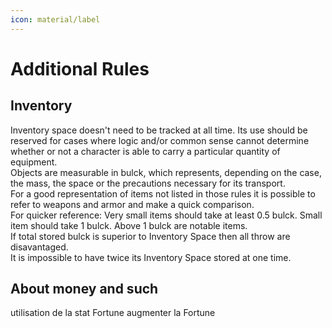 ```yaml
---
icon: material/label 
---
```

# Additional Rules

## Inventory

Inventory space doesn't need to be tracked at all time. Its use should be reserved for cases where logic and/or common sense cannot determine whether or not a character is able to carry a particular quantity of equipment.  
Objects are measurable in bulck, which represents, depending on the case, the mass, the space or the precautions necessary for its transport.  
For a good representation of items not listed in those rules it is possible to refer to weapons and armor and make a quick comparison.  
For quicker reference: Very small items should take at least 0.5 bulck. Small item should take 1 bulck. Above 1 bulck are notable items.  
If total stored bulck is superior to Inventory Space then all throw are disavantaged.  
It is impossible to have twice its Inventory Space stored at one time.

## About money and such

<TODO> utilisation de la stat Fortune
<TODO> augmenter la Fortune
